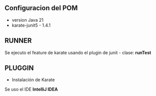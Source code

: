 ## Configuracion del POM
* version Java 21
* karate-junit5 - 1.4.1

## RUNNER
Se ejecuto el feature de karate usando el plugin de junit - clase: **runTest**

## PLUGGIN
* Instalación de Karate

Se uso el IDE **IntelliJ IDEA**